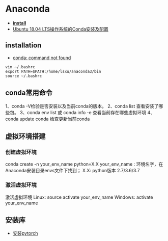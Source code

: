 # Anaconda
- **[install]([Anaconda](https://www.anaconda.com/distribution/#linux))**
- [Ubuntu 18.04 LTS操作系统的Conda安装及配置](https://blog.csdn.net/fhxy_xzw/article/details/98595878)

## installation
- [conda: command not found](https://blog.csdn.net/weixin_38705903/article/details/86533863)

```
vim ~/.bashrc
export PATH=$PATH:/home/lsxu/anaconda3/bin
source ~/.bashrc
```


## conda常用命令
1、conda -V检验是否安装以及当前conda的版本。
2、conda list 查看安装了哪些包。
3、conda env list 或 conda info -e 查看当前存在哪些虚拟环境
4、conda update conda 检查更新当前conda

## 虚拟环境搭建

### 创建虚拟环境 
 conda create -n your_env_name python=X.X
 your_env_name : 环境名字，在Anaconda安装目录envs文件下找到；
 X.X: python版本 2.7/3.6/3.7

### 激活虚拟环境
激活虚拟环境
Linux:  source activate your_env_name
Windows: activate your_env_name

## 安装库
- [安装pytorch](https://blog.csdn.net/fkyyly/article/details/89107235)